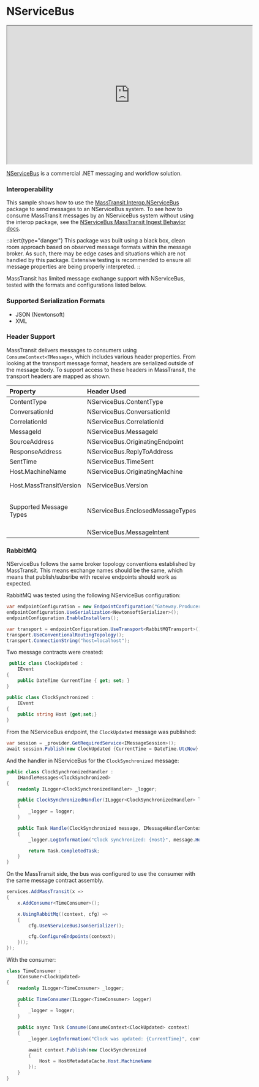 # NServiceBus

<iframe id="ytplayer" type="text/html" width="640" height="360"
  src="https://www.youtube.com/embed/jO4gJuuninA?autoplay=0">
</iframe>

[NServiceBus](https://particular.net/nservicebus) is a commercial .NET messaging and workflow solution. 


### Interoperability

This sample shows how to use the [MassTransit.Interop.NServiceBus](https://nuget.org/packages/MassTransit.Interop.NServiceBus/) package to send messages to an NServiceBus system. To see how to consume MassTransit messages by an NServiceBus system without using the interop package, see the [NServiceBus MassTransit Ingest Behavior docs](https://docs.particular.net/samples/pipeline/masstransit-messages/#nservicebus-subscriber-masstransit-ingest-behavior).

::alert{type="danger"}
This package was built using a black box, clean room approach based on observed message formats within the message broker. As such, there may be edge cases and situations which are not handled by this package. Extensive testing is recommended to ensure all message properties are being properly interpreted.
::

MassTransit has limited message exchange support with NServiceBus, tested with the formats and configurations listed below.

### Supported Serialization Formats

- JSON (Newtonsoft)
- XML

### Header Support

MassTransit delivers messages to consumers using `ConsumeContext<TMessage>`, which includes various header properties. From looking at the transport message format, headers are serialized outside of the message body. To support access to these headers in MassTransit, the transport headers are mapped as shown.

| Property                | Header Used                      | Out | Notes                                                                             |
|:------------------------|:---------------------------------|:---:|:----------------------------------------------------------------------------------|
| ContentType             | NServiceBus.ContentType          |  Y  |                                                                                   |
| ConversationId          | NServiceBus.ConversationId       |  Y  |                                                                                   |
| CorrelationId           | NServiceBus.CorrelationId        |  Y  |                                                                                   |
| MessageId               | NServiceBus.MessageId            |  Y  |                                                                                   |
| SourceAddress           | NServiceBus.OriginatingEndpoint  |  Y  | formatted as `queue:name`                                                         |
| ResponseAddress         | NServiceBus.ReplyToAddress       |  Y  | formatted as `queue:name`                                                         |
| SentTime                | NServiceBus.TimeSent             |  Y  |                                                                                   |
| Host.MachineName        | NServiceBus.OriginatingMachine   |  Y  |                                                                                   |
| Host.MassTransitVersion | NServiceBus.Version              |  N  | translated to NServiceBus x.x.x                                                   |
| Supported Message Types | NServiceBus.EnclosedMessageTypes |  Y  | converted from AssemblyQualifiedName, types must be resolvable via Type.GetType() |
|                         | NServiceBus.MessageIntent        |  N  | Ignored                                                                           |

### RabbitMQ

NServiceBus follows the same broker topology conventions established by MassTransit. This means exchange names should be the same, which means that publish/subsribe with receive endpoints should work as expected.

RabbitMQ was tested using the following NServiceBus configuration:

```csharp
var endpointConfiguration = new EndpointConfiguration("Gateway.Producer");
endpointConfiguration.UseSerialization<NewtonsoftSerializer>();
endpointConfiguration.EnableInstallers();

var transport = endpointConfiguration.UseTransport<RabbitMQTransport>();
transport.UseConventionalRoutingTopology();
transport.ConnectionString("host=localhost");
```

Two message contracts were created:

```csharp
 public class ClockUpdated :
    IEvent
{
    public DateTime CurrentTime { get; set; }
}

public class ClockSynchronized :
    IEvent
{
    public string Host {get;set;}
}
```

From the NServiceBus endpoint, the `ClockUpdated` message was published:

```csharp
var session = _provider.GetRequiredService<IMessageSession>();
await session.Publish(new ClockUpdated {CurrentTime = DateTime.UtcNow}, new PublishOptions());
```

And the handler in NServiceBus for the `ClockSynchronized` message:

```csharp
public class ClockSynchronizedHandler :
    IHandleMessages<ClockSynchronized>
{
    readonly ILogger<ClockSynchronizedHandler> _logger;

    public ClockSynchronizedHandler(ILogger<ClockSynchronizedHandler> logger)
    {
        _logger = logger;
    }

    public Task Handle(ClockSynchronized message, IMessageHandlerContext context)
    {
        _logger.LogInformation("Clock synchronized: {Host}", message.Host);

        return Task.CompletedTask;
    }
}
```

On the MassTransit side, the bus was configured to use the consumer with the same message contract assembly.

```csharp
services.AddMassTransit(x =>
{
    x.AddConsumer<TimeConsumer>();

    x.UsingRabbitMq((context, cfg) =>
    {
        cfg.UseNServiceBusJsonSerializer();

        cfg.ConfigureEndpoints(context);
    }));
});
```

With the consumer:

```csharp
class TimeConsumer :
    IConsumer<ClockUpdated>
{
    readonly ILogger<TimeConsumer> _logger;

    public TimeConsumer(ILogger<TimeConsumer> logger)
    {
        _logger = logger;
    }

    public async Task Consume(ConsumeContext<ClockUpdated> context)
    {
        _logger.LogInformation("Clock was updated: {CurrentTime}", context.Message.CurrentTime);

        await context.Publish(new ClockSynchronized
        {
            Host = HostMetadataCache.Host.MachineName
        });
    }
}
```



